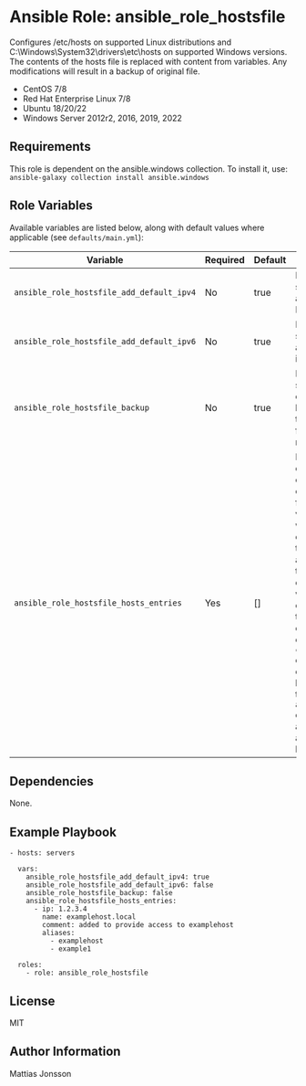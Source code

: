 Ansible Role: ansible_role_hostsfile
=========

Configures /etc/hosts on supported Linux distributions and C:\Windows\System32\drivers\etc\hosts on supported Windows versions. The contents of the hosts file is replaced with content from variables. Any modifications will result in a backup of original file.

<ul>
<li>CentOS 7/8
<li>Red Hat Enterprise Linux 7/8
<li>Ubuntu 18/20/22
<li>Windows Server 2012r2, 2016, 2019, 2022
</ul>

Requirements
------------

This role is dependent on the ansible.windows collection.
To install it, use: `ansible-galaxy collection install ansible.windows`

Role Variables
--------------

Available variables are listed below, along with default values where applicable (see `defaults/main.yml`):

| Variable | Required | Default | Comments |
| -------- | -------- | ------- | -------- |
| `ansible_role_hostsfile_add_default_ipv4` | No | true | Boolean, if set to true to add default IPv4 entries. |
| `ansible_role_hostsfile_add_default_ipv6` | No | true | Boolean, if set to true add default ipv6 entries. |
| `ansible_role_hostsfile_backup` | No | true | Boolean, if set to true create a backup of the hosts file when modifed.    |
| `ansible_role_hostsfile_hosts_entries` | Yes | [] | List of host entries consisting of the following variables: `ip` which corresponds to the IP address of the host entry. `name` which corresponds to the FQDN of the hosts entry. `comment` optional comment to be added to the entry. `alias` optional aliases to be added to the hosts entry. |


Dependencies
------------

None.

Example Playbook
----------------

    - hosts: servers

      vars:
        ansible_role_hostsfile_add_default_ipv4: true
        ansible_role_hostsfile_add_default_ipv6: false
        ansible_role_hostsfile_backup: false
        ansible_role_hostsfile_hosts_entries:
          - ip: 1.2.3.4
            name: examplehost.local
            comment: added to provide access to examplehost
            aliases:
              - examplehost
              - example1

      roles:
        - role: ansible_role_hostsfile

License
-------

MIT

Author Information
------------------

Mattias Jonsson
